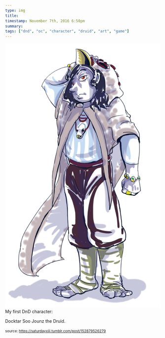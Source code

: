 ```yaml
---
type: img
title: 
timestamp: November 7th, 2016 6:50pm
summary: 
tags: ["dnd", "oc", "character", "druid", "art", "game"]
---
```

<img src="../media/152879526279.png"/>
                                                                                          <div class="caption">
My first DnD character: 

Docktar Soo Jounz the Druid.
 
                                    
                
                
                
                
                                
<small>source: https://saturdayxiii.tumblr.com/post/152879526279</small>